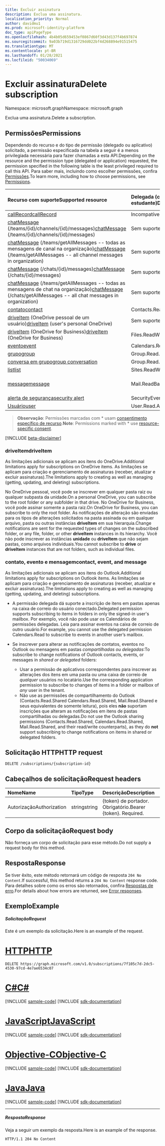 ```yaml
---
title: Excluir assinatura
description: Exclua uma assinatura.
localization_priority: Normal
author: davidmu1
ms.prod: microsoft-identity-platform
doc_type: apiPageType
ms.openlocfilehash: 4b4b05d659453ef0867d60f3d43d137f4b697874
ms.sourcegitcommit: 9a03b719d1316729dd022bf4d268894e91515475
ms.translationtype: MT
ms.contentlocale: pt-BR
ms.lasthandoff: 01/28/2021
ms.locfileid: "50034069"
---
```

# <a name="delete-subscription"></a><span data-ttu-id="6058c-103">Excluir assinatura</span><span class="sxs-lookup"><span data-stu-id="6058c-103">Delete subscription</span></span>

<span data-ttu-id="6058c-104">Namespace: microsoft.graph</span><span class="sxs-lookup"><span data-stu-id="6058c-104">Namespace: microsoft.graph</span></span>

<span data-ttu-id="6058c-105">Exclua uma assinatura.</span><span class="sxs-lookup"><span data-stu-id="6058c-105">Delete a subscription.</span></span>

## <a name="permissions"></a><span data-ttu-id="6058c-106">Permissões</span><span class="sxs-lookup"><span data-stu-id="6058c-106">Permissions</span></span>

<span data-ttu-id="6058c-107">Dependendo do recurso e do tipo de permissão (delegado ou aplicativo) solicitado, a permissão especificada na tabela a seguir é a menos privilegiada necessária para fazer chamadas a esta API.</span><span class="sxs-lookup"><span data-stu-id="6058c-107">Depending on the resource and the permission type (delegated or application) requested, the permission specified in the following table is the least privileged required to call this API.</span></span> <span data-ttu-id="6058c-108">Para saber mais, incluindo como escolher permissões, confira [Permissões](/graph/permissions-reference).</span><span class="sxs-lookup"><span data-stu-id="6058c-108">To learn more, including how to choose permissions, see [Permissions](/graph/permissions-reference).</span></span>

| <span data-ttu-id="6058c-109">Recurso com suporte</span><span class="sxs-lookup"><span data-stu-id="6058c-109">Supported resource</span></span> | <span data-ttu-id="6058c-110">Delegada (conta corporativa ou de estudante)</span><span class="sxs-lookup"><span data-stu-id="6058c-110">Delegated (work or school account)</span></span> | <span data-ttu-id="6058c-111">Delegada (conta pessoal da Microsoft)</span><span class="sxs-lookup"><span data-stu-id="6058c-111">Delegated (personal Microsoft account)</span></span> | <span data-ttu-id="6058c-112">Aplicativo</span><span class="sxs-lookup"><span data-stu-id="6058c-112">Application</span></span> |
|:-----|:-----|:-----|:-----|
|[<span data-ttu-id="6058c-113">callRecord</span><span class="sxs-lookup"><span data-stu-id="6058c-113">callRecord</span></span>](../resources/callrecords-callrecord.md) | <span data-ttu-id="6058c-114">Incompatível</span><span class="sxs-lookup"><span data-stu-id="6058c-114">Not supported</span></span> | <span data-ttu-id="6058c-115">Incompatível</span><span class="sxs-lookup"><span data-stu-id="6058c-115">Not supported</span></span> | <span data-ttu-id="6058c-116">CallRecords.Read.All</span><span class="sxs-lookup"><span data-stu-id="6058c-116">CallRecords.Read.All</span></span> |
|<span data-ttu-id="6058c-117">[chatMessage](../resources/chatmessage.md) (/teams/{id}/channels/{id}/messages)</span><span class="sxs-lookup"><span data-stu-id="6058c-117">[chatMessage](../resources/chatmessage.md) (/teams/{id}/channels/{id}/messages)</span></span> | <span data-ttu-id="6058c-118">Sem suporte</span><span class="sxs-lookup"><span data-stu-id="6058c-118">Not supported</span></span> | <span data-ttu-id="6058c-119">Sem suporte</span><span class="sxs-lookup"><span data-stu-id="6058c-119">Not supported</span></span> |  <span data-ttu-id="6058c-120">ChannelMessage.Read.Group\*, ChannelMessage.Read.All</span><span class="sxs-lookup"><span data-stu-id="6058c-120">ChannelMessage.Read.Group\*, ChannelMessage.Read.All</span></span>  |
|<span data-ttu-id="6058c-121">[chatMessage](../resources/chatmessage.md) (/teams/getAllMessages -- todas as mensagens de canal na organização)</span><span class="sxs-lookup"><span data-stu-id="6058c-121">[chatMessage](../resources/chatmessage.md) (/teams/getAllMessages -- all channel messages in organization)</span></span> | <span data-ttu-id="6058c-122">Sem suporte</span><span class="sxs-lookup"><span data-stu-id="6058c-122">Not supported</span></span> | <span data-ttu-id="6058c-123">Sem suporte</span><span class="sxs-lookup"><span data-stu-id="6058c-123">Not supported</span></span> | <span data-ttu-id="6058c-124">ChannelMessage.Read.All</span><span class="sxs-lookup"><span data-stu-id="6058c-124">ChannelMessage.Read.All</span></span>  |
|<span data-ttu-id="6058c-125">[chatMessage](../resources/chatmessage.md) (/chats/{id}/messages)</span><span class="sxs-lookup"><span data-stu-id="6058c-125">[chatMessage](../resources/chatmessage.md) (/chats/{id}/messages)</span></span> | <span data-ttu-id="6058c-126">Sem suporte</span><span class="sxs-lookup"><span data-stu-id="6058c-126">Not supported</span></span> | <span data-ttu-id="6058c-127">Sem suporte</span><span class="sxs-lookup"><span data-stu-id="6058c-127">Not supported</span></span> | <span data-ttu-id="6058c-128">Chat.Read.All</span><span class="sxs-lookup"><span data-stu-id="6058c-128">Chat.Read.All</span></span>  |
|<span data-ttu-id="6058c-129">[chatMessage](../resources/chatmessage.md) (/teams/getAllMessages -- todas as mensagens de chat na organização)</span><span class="sxs-lookup"><span data-stu-id="6058c-129">[chatMessage](../resources/chatmessage.md) (/chats/getAllMessages -- all chat messages in organization)</span></span> | <span data-ttu-id="6058c-130">Sem suporte</span><span class="sxs-lookup"><span data-stu-id="6058c-130">Not supported</span></span> | <span data-ttu-id="6058c-131">Sem suporte</span><span class="sxs-lookup"><span data-stu-id="6058c-131">Not supported</span></span> | <span data-ttu-id="6058c-132">Chat.Read.All</span><span class="sxs-lookup"><span data-stu-id="6058c-132">Chat.Read.All</span></span>  |
|[<span data-ttu-id="6058c-133">contato</span><span class="sxs-lookup"><span data-stu-id="6058c-133">contact</span></span>](../resources/contact.md) | <span data-ttu-id="6058c-134">Contacts.Read</span><span class="sxs-lookup"><span data-stu-id="6058c-134">Contacts.Read</span></span> | <span data-ttu-id="6058c-135">Contacts.Read</span><span class="sxs-lookup"><span data-stu-id="6058c-135">Contacts.Read</span></span> | <span data-ttu-id="6058c-136">Contacts.Read</span><span class="sxs-lookup"><span data-stu-id="6058c-136">Contacts.Read</span></span> |
|<span data-ttu-id="6058c-137">[driveItem](../resources/driveitem.md) (OneDrive pessoal de um usuário)</span><span class="sxs-lookup"><span data-stu-id="6058c-137">[driveItem](../resources/driveitem.md) (user's personal OneDrive)</span></span> | <span data-ttu-id="6058c-138">Sem suporte</span><span class="sxs-lookup"><span data-stu-id="6058c-138">Not supported</span></span> | <span data-ttu-id="6058c-139">Files.ReadWrite</span><span class="sxs-lookup"><span data-stu-id="6058c-139">Files.ReadWrite</span></span> | <span data-ttu-id="6058c-140">Sem suporte</span><span class="sxs-lookup"><span data-stu-id="6058c-140">Not supported</span></span> |
|<span data-ttu-id="6058c-141">[driveItem](../resources/driveitem.md) (OneDrive for Business)</span><span class="sxs-lookup"><span data-stu-id="6058c-141">[driveItem](../resources/driveitem.md) (OneDrive for Business)</span></span> | <span data-ttu-id="6058c-142">Files.ReadWrite.All</span><span class="sxs-lookup"><span data-stu-id="6058c-142">Files.ReadWrite.All</span></span> | <span data-ttu-id="6058c-143">Sem suporte</span><span class="sxs-lookup"><span data-stu-id="6058c-143">Not supported</span></span> | <span data-ttu-id="6058c-144">Files.ReadWrite.All</span><span class="sxs-lookup"><span data-stu-id="6058c-144">Files.ReadWrite.All</span></span> |
|[<span data-ttu-id="6058c-145">evento</span><span class="sxs-lookup"><span data-stu-id="6058c-145">event</span></span>](../resources/event.md) | <span data-ttu-id="6058c-146">Calendars.Read</span><span class="sxs-lookup"><span data-stu-id="6058c-146">Calendars.Read</span></span> | <span data-ttu-id="6058c-147">Calendars.Read</span><span class="sxs-lookup"><span data-stu-id="6058c-147">Calendars.Read</span></span> | <span data-ttu-id="6058c-148">Calendars.Read</span><span class="sxs-lookup"><span data-stu-id="6058c-148">Calendars.Read</span></span> |
|[<span data-ttu-id="6058c-149">grupo</span><span class="sxs-lookup"><span data-stu-id="6058c-149">group</span></span>](../resources/group.md) | <span data-ttu-id="6058c-150">Group.Read.All</span><span class="sxs-lookup"><span data-stu-id="6058c-150">Group.Read.All</span></span> | <span data-ttu-id="6058c-151">Sem suporte</span><span class="sxs-lookup"><span data-stu-id="6058c-151">Not supported</span></span> | <span data-ttu-id="6058c-152">Group.Read.All</span><span class="sxs-lookup"><span data-stu-id="6058c-152">Group.Read.All</span></span> |
|[<span data-ttu-id="6058c-153">conversa em grupo</span><span class="sxs-lookup"><span data-stu-id="6058c-153">group conversation</span></span>](../resources/conversation.md) | <span data-ttu-id="6058c-154">Group.Read.All</span><span class="sxs-lookup"><span data-stu-id="6058c-154">Group.Read.All</span></span> | <span data-ttu-id="6058c-155">Sem suporte</span><span class="sxs-lookup"><span data-stu-id="6058c-155">Not supported</span></span> | <span data-ttu-id="6058c-156">Sem suporte</span><span class="sxs-lookup"><span data-stu-id="6058c-156">Not supported</span></span> |
|[<span data-ttu-id="6058c-157">list</span><span class="sxs-lookup"><span data-stu-id="6058c-157">list</span></span>](../resources/list.md) | <span data-ttu-id="6058c-158">Sites.ReadWrite.All</span><span class="sxs-lookup"><span data-stu-id="6058c-158">Sites.ReadWrite.All</span></span> | <span data-ttu-id="6058c-159">Sem suporte</span><span class="sxs-lookup"><span data-stu-id="6058c-159">Not supported</span></span> | <span data-ttu-id="6058c-160">Sites.ReadWrite.All</span><span class="sxs-lookup"><span data-stu-id="6058c-160">Sites.ReadWrite.All</span></span> |
|[<span data-ttu-id="6058c-161">message</span><span class="sxs-lookup"><span data-stu-id="6058c-161">message</span></span>](../resources/message.md) | <span data-ttu-id="6058c-162">Mail.ReadBasic, Mail.Read</span><span class="sxs-lookup"><span data-stu-id="6058c-162">Mail.ReadBasic, Mail.Read</span></span> | <span data-ttu-id="6058c-163">Mail.ReadBasic, Mail.Read</span><span class="sxs-lookup"><span data-stu-id="6058c-163">Mail.ReadBasic, Mail.Read</span></span> | <span data-ttu-id="6058c-164">Mail.ReadBasic, Mail.Read</span><span class="sxs-lookup"><span data-stu-id="6058c-164">Mail.ReadBasic, Mail.Read</span></span> |
|[<span data-ttu-id="6058c-165">alerta de segurança</span><span class="sxs-lookup"><span data-stu-id="6058c-165">security alert</span></span>](../resources/alert.md) | <span data-ttu-id="6058c-166">SecurityEvents.ReadWrite.All</span><span class="sxs-lookup"><span data-stu-id="6058c-166">SecurityEvents.ReadWrite.All</span></span> | <span data-ttu-id="6058c-167">Sem suporte</span><span class="sxs-lookup"><span data-stu-id="6058c-167">Not supported</span></span> | <span data-ttu-id="6058c-168">SecurityEvents.ReadWrite.All</span><span class="sxs-lookup"><span data-stu-id="6058c-168">SecurityEvents.ReadWrite.All</span></span> |
|[<span data-ttu-id="6058c-169">Usuário</span><span class="sxs-lookup"><span data-stu-id="6058c-169">user</span></span>](../resources/user.md) | <span data-ttu-id="6058c-170">User.Read.All</span><span class="sxs-lookup"><span data-stu-id="6058c-170">User.Read.All</span></span> | <span data-ttu-id="6058c-171">User.Read.All</span><span class="sxs-lookup"><span data-stu-id="6058c-171">User.Read.All</span></span> | <span data-ttu-id="6058c-172">User.Read.All</span><span class="sxs-lookup"><span data-stu-id="6058c-172">User.Read.All</span></span> |

> <span data-ttu-id="6058c-173">**Observação**: Permissões marcadas com \* usam [consentimento específico de recurso]( https://aka.ms/teams-rsc).</span><span class="sxs-lookup"><span data-stu-id="6058c-173">**Note**: Permissions marked with \* use [resource-specific consent]( https://aka.ms/teams-rsc).</span></span>

[!INCLUDE [beta-disclaimer](../../includes/teams-subscription-notes.md)]

### <a name="driveitem"></a><span data-ttu-id="6058c-174">driveItem</span><span class="sxs-lookup"><span data-stu-id="6058c-174">driveItem</span></span>

<span data-ttu-id="6058c-175">As limitações adicionais se aplicam aos itens do OneDrive.</span><span class="sxs-lookup"><span data-stu-id="6058c-175">Additional limitations apply for subscriptions on OneDrive items.</span></span> <span data-ttu-id="6058c-176">As limitações se aplicam para criação e gerenciamento de assinaturas (receber, atualizar e excluir assinaturas).</span><span class="sxs-lookup"><span data-stu-id="6058c-176">The limitations apply to creating as well as managing (getting, updating, and deleting) subscriptions.</span></span>

<span data-ttu-id="6058c-177">No OneDrive pessoal, você pode se inscrever em qualquer pasta raiz ou qualquer subpasta da unidade.</span><span class="sxs-lookup"><span data-stu-id="6058c-177">On a personal OneDrive, you can subscribe to the root folder or any subfolder in that drive.</span></span> <span data-ttu-id="6058c-178">No OneDrive for Business, você pode assinar somente a pasta raiz.</span><span class="sxs-lookup"><span data-stu-id="6058c-178">On OneDrive for Business, you can subscribe to only the root folder.</span></span> <span data-ttu-id="6058c-179">As notificações de alteração são enviadas para os tipos de alterações solicitados na pasta assinada ou em qualquer arquivo, pasta ou outras instâncias **driveItem** em sua hierarquia.</span><span class="sxs-lookup"><span data-stu-id="6058c-179">Change notifications are sent for the requested types of changes on the subscribed folder, or any file, folder, or other **driveItem** instances in its hierarchy.</span></span> <span data-ttu-id="6058c-180">Você não pode inscrever as instâncias **unidade** ou **driveItem** que não sejam pastas, como arquivos individuais.</span><span class="sxs-lookup"><span data-stu-id="6058c-180">You cannot subscribe to **drive** or **driveItem** instances that are not folders, such as individual files.</span></span>

### <a name="contact-event-and-message"></a><span data-ttu-id="6058c-181">contato, evento e mensagem</span><span class="sxs-lookup"><span data-stu-id="6058c-181">contact, event, and message</span></span>

<span data-ttu-id="6058c-182">As limitações adicionais se aplicam aos itens do Outlook.</span><span class="sxs-lookup"><span data-stu-id="6058c-182">Additional limitations apply for subscriptions on Outlook items.</span></span> <span data-ttu-id="6058c-183">As limitações se aplicam para criação e gerenciamento de assinaturas (receber, atualizar e excluir assinaturas).</span><span class="sxs-lookup"><span data-stu-id="6058c-183">The limitations apply to creating as well as managing (getting, updating, and deleting) subscriptions.</span></span>

- <span data-ttu-id="6058c-184">A permissão delegada dá suporte a inscrição de itens em pastas apenas na caixa de correio do usuário conectado.</span><span class="sxs-lookup"><span data-stu-id="6058c-184">Delegated permission supports subscribing to items in folders in only the signed-in user's mailbox.</span></span> <span data-ttu-id="6058c-185">Por exemplo, você não pode usar os Calendários de permissões delegadas. Leia para assinar eventos na caixa de correio de outro usuário.</span><span class="sxs-lookup"><span data-stu-id="6058c-185">For example, you cannot use the delegated permission Calendars.Read to subscribe to events in another user’s mailbox.</span></span>
- <span data-ttu-id="6058c-186">Se inscrever para alterar as notificações de contatos, eventos no Outlook ou mensagens em pastas _compartilhadas ou delegadas_:</span><span class="sxs-lookup"><span data-stu-id="6058c-186">To subscribe to change notifications of Outlook contacts, events, or messages in _shared or delegated_ folders:</span></span>

  - <span data-ttu-id="6058c-187">Usar a permissão de aplicativos correspondentes para inscrever as alterações dos itens em uma pasta ou uma caixa de correio de _qualquer_ usuários no locatário.</span><span class="sxs-lookup"><span data-stu-id="6058c-187">Use the corresponding application permission to subscribe to changes of items in a folder or mailbox of _any_ user in the tenant.</span></span>
  - <span data-ttu-id="6058c-188">Não use as permissões de compartilhamento do Outlook (Contacts.Read.Shared Calendars.Read.Shared, Mail.Read.Shared e seus equivalentes de somente leitura), pois eles **não** suportam inscrições que alteram as notificações em itens de pastas compartilhadas ou delegadas.</span><span class="sxs-lookup"><span data-stu-id="6058c-188">Do not use the Outlook sharing permissions (Contacts.Read.Shared, Calendars.Read.Shared, Mail.Read.Shared, and their read/write counterparts), as they do **not** support subscribing to change notifications on items in shared or delegated folders.</span></span>


## <a name="http-request"></a><span data-ttu-id="6058c-189">Solicitação HTTP</span><span class="sxs-lookup"><span data-stu-id="6058c-189">HTTP request</span></span>

<!-- { "blockType": "ignored" } -->

```http
DELETE /subscriptions/{subscription-id}
```

## <a name="request-headers"></a><span data-ttu-id="6058c-190">Cabeçalhos de solicitação</span><span class="sxs-lookup"><span data-stu-id="6058c-190">Request headers</span></span>

| <span data-ttu-id="6058c-191">Nome</span><span class="sxs-lookup"><span data-stu-id="6058c-191">Name</span></span>       | <span data-ttu-id="6058c-192">Tipo</span><span class="sxs-lookup"><span data-stu-id="6058c-192">Type</span></span> | <span data-ttu-id="6058c-193">Descrição</span><span class="sxs-lookup"><span data-stu-id="6058c-193">Description</span></span>|
|:-----------|:------|:----------|
| <span data-ttu-id="6058c-194">Autorização</span><span class="sxs-lookup"><span data-stu-id="6058c-194">Authorization</span></span>  | <span data-ttu-id="6058c-195">string</span><span class="sxs-lookup"><span data-stu-id="6058c-195">string</span></span>  | <span data-ttu-id="6058c-p106">{token} de portador. Obrigatório.</span><span class="sxs-lookup"><span data-stu-id="6058c-p106">Bearer {token}. Required.</span></span> |

## <a name="request-body"></a><span data-ttu-id="6058c-198">Corpo da solicitação</span><span class="sxs-lookup"><span data-stu-id="6058c-198">Request body</span></span>

<span data-ttu-id="6058c-199">Não forneça um corpo de solicitação para esse método.</span><span class="sxs-lookup"><span data-stu-id="6058c-199">Do not supply a request body for this method.</span></span>

## <a name="response"></a><span data-ttu-id="6058c-200">Resposta</span><span class="sxs-lookup"><span data-stu-id="6058c-200">Response</span></span>

<span data-ttu-id="6058c-201">Se tiver êxito, este método retornará um código de resposta `204 No Content`.</span><span class="sxs-lookup"><span data-stu-id="6058c-201">If successful, this method returns a `204 No Content` response code.</span></span>
<span data-ttu-id="6058c-202">Para detalhes sobre como os erros são retornados, confira [Respostas de erro][error-response].</span><span class="sxs-lookup"><span data-stu-id="6058c-202">For details about how errors are returned, see [Error responses][error-response].</span></span>

## <a name="example"></a><span data-ttu-id="6058c-203">Exemplo</span><span class="sxs-lookup"><span data-stu-id="6058c-203">Example</span></span>

##### <a name="request"></a><span data-ttu-id="6058c-204">Solicitação</span><span class="sxs-lookup"><span data-stu-id="6058c-204">Request</span></span>

<span data-ttu-id="6058c-205">Este é um exemplo da solicitação.</span><span class="sxs-lookup"><span data-stu-id="6058c-205">Here is an example of the request.</span></span>

# <a name="http"></a>[<span data-ttu-id="6058c-206">HTTP</span><span class="sxs-lookup"><span data-stu-id="6058c-206">HTTP</span></span>](#tab/http)
<!-- {
  "blockType": "request",
  "name": "delete_subscription"
}-->

```http
DELETE https://graph.microsoft.com/v1.0/subscriptions/7f105c7d-2dc5-4530-97cd-4e7ae6534c07
```
# <a name="c"></a>[<span data-ttu-id="6058c-207">C#</span><span class="sxs-lookup"><span data-stu-id="6058c-207">C#</span></span>](#tab/csharp)
[!INCLUDE [sample-code](../includes/snippets/csharp/delete-subscription-csharp-snippets.md)]
[!INCLUDE [sdk-documentation](../includes/snippets/snippets-sdk-documentation-link.md)]

# <a name="javascript"></a>[<span data-ttu-id="6058c-208">JavaScript</span><span class="sxs-lookup"><span data-stu-id="6058c-208">JavaScript</span></span>](#tab/javascript)
[!INCLUDE [sample-code](../includes/snippets/javascript/delete-subscription-javascript-snippets.md)]
[!INCLUDE [sdk-documentation](../includes/snippets/snippets-sdk-documentation-link.md)]

# <a name="objective-c"></a>[<span data-ttu-id="6058c-209">Objective-C</span><span class="sxs-lookup"><span data-stu-id="6058c-209">Objective-C</span></span>](#tab/objc)
[!INCLUDE [sample-code](../includes/snippets/objc/delete-subscription-objc-snippets.md)]
[!INCLUDE [sdk-documentation](../includes/snippets/snippets-sdk-documentation-link.md)]

# <a name="java"></a>[<span data-ttu-id="6058c-210">Java</span><span class="sxs-lookup"><span data-stu-id="6058c-210">Java</span></span>](#tab/java)
[!INCLUDE [sample-code](../includes/snippets/java/delete-subscription-java-snippets.md)]
[!INCLUDE [sdk-documentation](../includes/snippets/snippets-sdk-documentation-link.md)]

---


##### <a name="response"></a><span data-ttu-id="6058c-211">Resposta</span><span class="sxs-lookup"><span data-stu-id="6058c-211">Response</span></span>

<span data-ttu-id="6058c-212">Veja a seguir um exemplo da resposta.</span><span class="sxs-lookup"><span data-stu-id="6058c-212">Here is an example of the response.</span></span>
<!-- {
  "blockType": "response",
  "truncated": false,
  "@odata.type": "microsoft.graph.subscription"
} -->

```http
HTTP/1.1 204 No Content
```

[error-response]: /graph/errors

<!-- {
  "type": "#page.annotation",
  "description": "Delete subscription",
  "keywords": "",
  "section": "documentation",
  "tocPath": "",
  "suppressions": [
  ]
}-->

